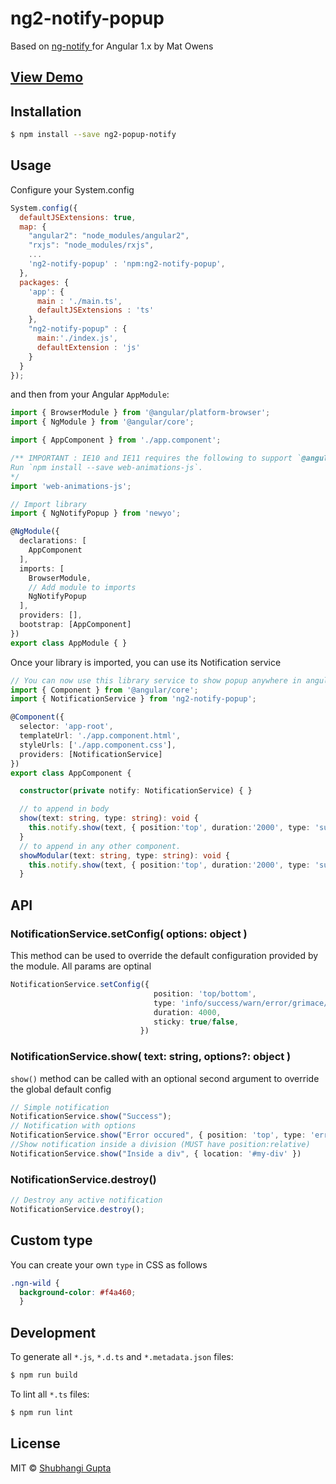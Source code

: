 # ng2-notify-popup
Based on [ ng-notify ](https://matowens.github.io/ng-notify/) for Angular 1.x by Mat Owens

## [ View Demo ](https://shubhi1407.github.io/ng2-notify-popup/)

## Installation

```bash
$ npm install --save ng2-popup-notify
```
## Usage
Configure your System.config
```javascript
System.config({
  defaultJSExtensions: true,
  map: {
    "angular2": "node_modules/angular2",
    "rxjs": "node_modules/rxjs",
    ...
    'ng2-notify-popup' : 'npm:ng2-notify-popup',
  },
  packages: {        
    'app': {
      main : './main.ts',
      defaultJSExtensions : 'ts'
    },
    "ng2-notify-popup" : {
      main:'./index.js',
      defaultExtension : 'js'
    }
  }
});
```
and then from your Angular `AppModule`:

```typescript
import { BrowserModule } from '@angular/platform-browser';
import { NgModule } from '@angular/core';

import { AppComponent } from './app.component';

/** IMPORTANT : IE10 and IE11 requires the following to support `@angular/animation` (which is used by this module).
Run `npm install --save web-animations-js`.
*/
import 'web-animations-js';  

// Import library
import { NgNotifyPopup } from 'newyo';

@NgModule({
  declarations: [
    AppComponent
  ],
  imports: [
    BrowserModule,
    // Add module to imports
    NgNotifyPopup
  ],
  providers: [],
  bootstrap: [AppComponent]
})
export class AppModule { }
```

Once your library is imported, you can use its Notification service

```typescript
// You can now use this library service to show popup anywhere in angular app
import { Component } from '@angular/core';
import { NotificationService } from 'ng2-notify-popup';

@Component({
  selector: 'app-root',
  templateUrl: './app.component.html',
  styleUrls: ['./app.component.css'],
  providers: [NotificationService]
})
export class AppComponent {

  constructor(private notify: NotificationService) { }

  // to append in body
  show(text: string, type: string): void {
    this.notify.show(text, { position:'top', duration:'2000', type: 'success' });
  }
  // to append in any other component.
  showModular(text: string, type: string): void {
    this.notify.show(text, { position:'top', duration:'2000', type: 'success', location: '#modular' });
  }

```
## API
### NotificationService.setConfig( options: object )
This method can be used to override the default configuration provided by the module. All params are optinal
```typescript
NotificationService.setConfig({
                                position: 'top/bottom',
                                type: 'info/success/warn/error/grimace/default',
                                duration: 4000,
                                sticky: true/false,
                             })
```
### NotificationService.show( text: string, options?: object )
`show()` method can be called with an optional second argument to override the global default config
```typescript
// Simple notification
NotificationService.show("Success");
// Notification with options
NotificationService.show("Error occured", { position: 'top', type: 'error' })
//Show notification inside a division (MUST have position:relative)
NotificationService.show("Inside a div", { location: '#my-div' })
```
### NotificationService.destroy()
```typescript
// Destroy any active notification
NotificationService.destroy();
```

## Custom type
You can create your own `type` in CSS as follows
```CSS
.ngn-wild {
  background-color: #f4a460;
  }
```
## Development

To generate all `*.js`, `*.d.ts` and `*.metadata.json` files:

```bash
$ npm run build
```

To lint all `*.ts` files:

```bash
$ npm run lint
```

## License

MIT © [Shubhangi Gupta](mailto:shubhangi140793@gmail.com)

